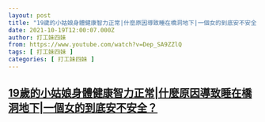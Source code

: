 ```yaml
---
layout: post
title: "19歲的小姑娘身體健康智力正常|什麼原因導致睡在橋洞地下|一個女的到底安不安全？"
date: 2021-10-19T12:00:07.000Z
author: 打工妹四妹
from: https://www.youtube.com/watch?v=Dep_SA9ZZlQ
tags: [ 打工妹四妹 ]
categories: [ 打工妹四妹 ]
---
```

<!--1634644807000-->
[19歲的小姑娘身體健康智力正常|什麼原因導致睡在橋洞地下|一個女的到底安不安全？](https://www.youtube.com/watch?v=Dep_SA9ZZlQ)
------

<div>

</div>

